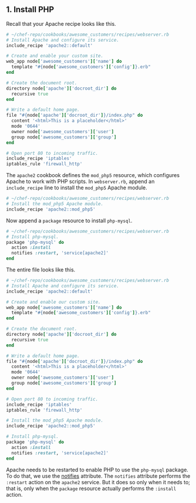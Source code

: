 ## 1. Install PHP

Recall that your Apache recipe looks like this.

```ruby
# ~/chef-repo/cookbooks/awesome_customers/recipes/webserver.rb
# Install Apache and configure its service.
include_recipe 'apache2::default'

# Create and enable your custom site.
web_app node['awesome_customers']['name'] do
  template "#{node['awesome_customers']['config']}.erb"
end

# Create the document root.
directory node['apache']['docroot_dir'] do
  recursive true
end

# Write a default home page.
file "#{node['apache']['docroot_dir']}/index.php" do
  content '<html>This is a placeholder</html>'
  mode '0644'
  owner node['awesome_customers']['user']
  group node['awesome_customers']['group']
end

# Open port 80 to incoming traffic.
include_recipe 'iptables'
iptables_rule 'firewall_http'


```

The `apache2` cookbook defines the `mod_php5` resource, which configures Apache to work with PHP scripts. In <code class="file-path">webserver.rb</code>, append an `include_recipe` line to install the `mod_php5` Apache module.

```ruby
# ~/chef-repo/cookbooks/awesome_customers/recipes/webserver.rb
# Install the mod_php5 Apache module.
include_recipe 'apache2::mod_php5'
```

Now append a `package` resource to install `php-mysql`.

```ruby
# ~/chef-repo/cookbooks/awesome_customers/recipes/webserver.rb
# Install php-mysql.
package 'php-mysql' do
  action :install
  notifies :restart, 'service[apache2]'
end
```

The entire file looks like this.

```ruby
# ~/chef-repo/cookbooks/awesome_customers/recipes/webserver.rb
# Install Apache and configure its service.
include_recipe 'apache2::default'

# Create and enable our custom site.
web_app node['awesome_customers']['name'] do
  template "#{node['awesome_customers']['config']}.erb"
end

# Create the document root.
directory node['apache']['docroot_dir'] do
  recursive true
end

# Write a default home page.
file "#{node['apache']['docroot_dir']}/index.php" do
  content '<html>This is a placeholder</html>'
  mode '0644'
  owner node['awesome_customers']['user']
  group node['awesome_customers']['group']
end

# Open port 80 to incoming traffic.
include_recipe 'iptables'
iptables_rule 'firewall_http'

# Install the mod_php5 Apache module.
include_recipe 'apache2::mod_php5'

# Install php-mysql.
package 'php-mysql' do
  action :install
  notifies :restart, 'service[apache2]'
end
```

Apache needs to be restarted to enable PHP to use the `php-mysql` package. To do that, we use the [notifies](https://docs.chef.io/resource_common.html#notifications) attribute. The `notifies` attribute performs the `:restart` action on the `apache2` service. But it does so only when it needs to; that is, only when the `package` resource actually performs the `:install` action.
